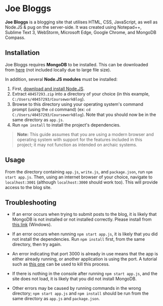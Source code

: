 # Joe Bloggs

**Joe Bloggs** is a blogging site that utilises HTML, CSS, JavaScript, as well as Node.JS & pug on the server-side. It was created using Notepad++, Sublime Text 3, WebStorm, Microsoft Edge, Google Chrome, and MongoDB Compass.


## Installation

Joe Bloggs requires **MongoDB** to be installed. This can be downloaded from [here](https://www.mongodb.com/dr/fastdl.mongodb.org/win32/mongodb-win32-x86_64-2012plus-4.2.7-signed.msi/download) (not included locally due to large file size).

In addition, several **Node.JS modules** must be installed: 

1. First, [download and install Node.JS](https://nodejs.org/en/download/). 
2. Extract `40457293.zip` into a directory of your choice (in this example, `C:/Users/40457293/CourseworkBlog`).
3. Browse to this directory using your operating system's command prompt (using the `cd` command) (ex: `cd C:/Users/40457293/CourseworkBlog`). Note that you should now be in the same directory as `app.js`.
4. Run `npm install` to install the project's dependencies. 
> **Note:** This guide assumes that you are using a modern browser and operating system with support for the features included in this project; it may not function as intended on archaic systems.

## Usage

From the directory containing `app.js`, `write.js`, and `package.json`, run `npm start app.js`. Then, using an internet browser of your choice, navigate to `localhost:3001` (although `localhost:3000` should work too). This will provide access to the blog site.

## Troubleshooting

- If an error occurs when trying to submit posts to the blog, it is likely that MongoDB is not installed or not installed correctly. Please install from [this link](https://www.mongodb.com/dr/fastdl.mongodb.org/win32/mongodb-win32-x86_64-2012plus-4.2.7-signed.msi/download) (Windows). 

- If an error occurs when running `npm start app.js`, it is likely that you did not install the dependencies. Run `npm install` first, from the same directory, then try again.

- An error indicating that port 3000 is already in use means that the app is either already running, or another application is using the port. A tutorial such as [this one]([https://stackoverflow.com/questions/39632667/how-do-i-kill-the-process-currently-using-a-port-on-localhost-in-windows](https://stackoverflow.com/questions/39632667/how-do-i-kill-the-process-currently-using-a-port-on-localhost-in-windows)) can be used to kill this process.

- If there is nothing in the console after running `npm start app.js`, and the site does not load, it is likely that you did not install MongoDB.

- Other errors may be caused by running commands in the wrong directory; `npm start app.js` and `npm install` should be run from the same directory as `app.js` and `package.json`.
